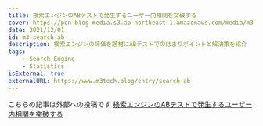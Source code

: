 ```yaml
---
title: 検索エンジンのABテストで発生するユーザー内相関を突破する
cover: https://pon-blog-media.s3.ap-northeast-1.amazonaws.com/media/m3-search-ab.jpeg
date: 2021/12/01
id: m3-search-ab
description: 検索エンジンの評価を題材にABテストでのはまりポイントと解決策を紹介
tags:
    - Search Engine
    - Statistics
isExternal: true
externalURL: https://www.m3tech.blog/entry/search-ab
---
```


こちらの記事は外部への投稿です
[検索エンジンのABテストで発生するユーザー内相関を突破する](https://www.m3tech.blog/entry/search-ab)